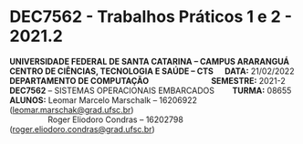 # DEC7562 - Trabalhos Práticos 1 e 2 - 2021.2

**UNIVERSIDADE FEDERAL DE SANTA CATARINA – CAMPUS ARARANGUÁ**  
**CENTRO DE CIÊNCIAS, TECNOLOGIA E SAÚDE – CTS      DATA:** 21/02/2022  
**DEPARTAMENTO DE COMPUTAÇÃO                                 SEMESTRE:** 2021-2  
**DEC7562** – SISTEMAS OPERACIONAIS EMBARCADOS        **TURMA:** 08655  
**ALUNOS:** Leomar Marcelo Marschalk – 16206922 (leomar.marschak@grad.ufsc.br)  
                 Roger Eliodoro Condras – 16202798 (roger.eliodoro.condras@grad.ufsc.br)